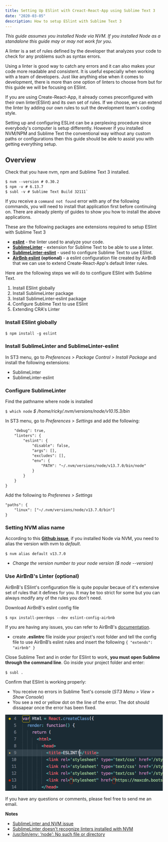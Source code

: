 ```yaml
---
title: Setting Up ESlint with Creact-React-App using Sublime Text 3
date: "2020-03-05"
description: How to setup ESlint with Sublime Text 3
---
```


*This guide assumes you installed Node via NVM. If you installed Node as a standalone this guide may or may not work for you.*

A linter is a set of rules defined by the developer that analyzes your code to check for any problems such as syntax errors.

Using a linter is good way to catch any errors and it can also makes your code more readable and consistent. It is useful especially when working with a team of developers. Just like anything else when it comes to development, there is more than one option of linters to choose from but for this guide we will be focusing on ESlint.

If you are using Create-React-App, it already comes preconfigured with their own linter(ESlint) and its own set of rules. If we choose, we can extend the linter by adding our own rules to suit the development team's coding style.

Setting up and configuring ESLint can be a perplexing procedure since everybody's computer is setup differently. However if you installed NVM/NPM and Sublime Text the conventional way without any custom paths or configurations then this guide should be able to assist you with getting everything setup.



## Overview

Check that you have nvm, npm and Sublime Text 3 installed. 
```
$ nvm --version # 0.30.2   
$ npm -v # 6.13.7
$ subl -v # Sublime Text Build 32111`
```

If you receive a `command not found` error with any of the following commands, you will need to install that application first before continuing on. There are already plenty of guides to show you how to install the above applications.

These are the following packages ane extensions required to setup ESlint with Sublime Text 3

- **[eslint](https://eslint.org/)** - the linter used to analyze your code.
- **[SublimeLinter](https://packagecontrol.io/packages/SublimeLinter)** - extension for Sublime Text to be able to use a linter.
- **[SublimeLinter-eslint](https://packagecontrol.io/packages/SublimeLinter-eslint)** - used to configure Sublime Text to use ESlint.
- **[AirBnb eslint](https://github.com/airbnb/javascript/tree/master/packages/eslint-config-airbnb) (optional)** - a eslint configuration file created by AirBnB that we can use to extend Create-React-App's default linter rules.

Here are the following steps we will do to configure ESlint with Sublime Text.

1. Install ESlint globally
2. Install SublimeLinter package
3. Install SublimeLinter-eslint package
4. Configure Sublime Text to use ESlint
5. Extending CRA's Linter


### Install ESlint globally

`$ npm install -g eslint`

### Install SublimeLinter and SublimeLinter-eslint

In ST3 menu, go to *Preferences > Package Control > Install Package* and install the following extensions:

- SublimeLinter
- SublimeLinter-eslint

### Configure SublimeLinter

Find the pathname where node is installed

`$ which node`
*$ /home/ricky/.nvm/versions/node/v10.15.3/bin*

In ST3 menu, go to *Preferences > Settings* and add the following:
```{
    "debug": true,
    "linters": {
        "eslint": {
            "disable": false,
            "args": [],
            "excludes": [],
            "env": {
                "PATH": "~/.nvm/versions/node/v13.7.0/bin/node"
            }
        }
    }
}

```

Add the following to *Preferenes > Settings*

```
"paths": {
    "linux": ["~/.nvm/versions/node/v13.7.0/bin"]
}
```

### Setting NVM alias name

According to this **[Github issue](https://github.com/SublimeLinter/SublimeLinter/issues/128)**, if you installed Node via NVM, you need to alias the version with nvm to *default*.

`$ nvm alias default v13.7.0`

* *Change the version number to your node version ($ node --version)*


### Use AirBnB's Linter (optional)
AirBnB's ESlint's configuration file is quite popular becaue of it's extensive set of rules that it defines for you. It may be too strict for some but you can always modify any of the rules you don't need.

Download AirBnB's eslint config file

`$ npx install-peerdeps --dev eslint-config-airbnb`

If you are having any issues, you can refer to AirBnB's [documentation](https://www.npmjs.com/package/eslint-config-airbnb).


- create **.eslintrc** file inside your project's root folder and tell the config file to use AirBnB’s eslint rules and insert the following
`
{
    "extends": "airbnb"
}
`


Close Sublime Text and in order for ESlint to work, **you must open Sublime through the command line**. Go inside your project folder and enter:

`$ subl .`

Confirm that ESlint is working properly:

- You receive no errors in Sublime Text's console (*ST3 Menu > View > Show Console*)
- You see a red or yellow dot on the line of the error. The dot should dissapear once the error has been fixed.

![eslint](./eslint.png)

If you have any questions or comments, please feel free to send me an email.

**Notes**

- [SublimeLinter and NVM issue](https://github.com/SublimeLinter/SublimeLinter-eslint/issues/205)
- [SublimeLinter doesn't recognize linters installed with NVM ](https://github.com/SublimeLinter/SublimeLinter/issues/128)
- [ /usr/bin/env: ‘node’: No such file or directory](https://github.com/SublimeLinter/SublimeLinter-eslint/issues/265)
